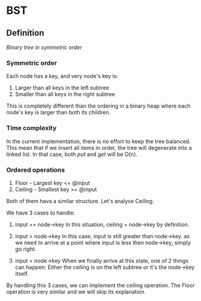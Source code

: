 # BST

## Definition

*Binary tree in symmetric order*

### Symmetric order

Each node has a key, and very node's key is:

1. Larger than all keys in the left subtree
2. Smaller than all keys in the right subtree

This is completely different than the ordering in a binary heap where each node's key is larger than both its children.

### Time complexity

In the current implementation, there is no effort to keep the tree balanced.
This mean that if we insert all items in order, the tree will degenerate into a linked list.
In that case, both *put* and *get* will be O(n).

### Ordered operations

1. Floor - Largest key <= @input
2. Ceiling - Smallest key >= @input

Both of them hava a similar structure. Let's analyse Ceiling.

We have 3 cases to handle:

1. input == node->key
  In this situation, ceiling = node->key by definition.

2. input > node->key
  In this case, input is still greater than node->key. as we need to arrive at a point where input is less then node->key,
  simply go right.

3. input < node->key
  When we finally arrive at this state, one of 2 things can happen: Either the ceiling is on the left subtree or it's the node->key itself.

By handling this 3 cases, we can implement the ceiling operation.
The Floor operation is very similar and we will skip its explanation.
